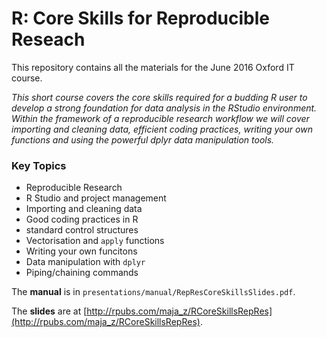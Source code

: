 # R: Core Skills for Reproducible Reseach

This repository contains all the materials for the June 2016 Oxford IT course.

*This short course covers the core skills required for a budding R user to develop a strong foundation for data
analysis in the RStudio environment. Within the framework of a reproducible research workflow we will cover
importing and cleaning data, efficient coding practices, writing your own functions and using the powerful
dplyr data manipulation tools.*

### Key Topics

* Reproducible Research
* R Studio and project management
* Importing and cleaning data
* Good coding practices in R
* standard control structures
* Vectorisation and `apply` functions
* Writing your own funcitons
* Data manipulation with `dplyr`
* Piping/chaining commands


The **manual** is in `presentations/manual/RepResCoreSkillsSlides.pdf`.

The **slides** are at [http://rpubs.com/maja_z/RCoreSkillsRepRes](http://rpubs.com/maja_z/RCoreSkillsRepRes).

